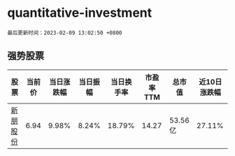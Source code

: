 # quantitative-investment

`最后更新时间：2023-02-09 13:02:50 +0800`

## 强势股票

|股票|当前价|当日涨跌幅|当日振幅|当日换手率|市盈率TTM|总市值|近10日涨跌幅|
|----|----|----|----|----|----|----|----|
|[新朋股份](https://xueqiu.com/S/SZ002328)|6.94|9.98%|8.24%|18.79%|14.27|53.56亿|27.11%|
